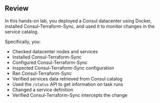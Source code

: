 ## Review

In this hands-on lab, you deployed a Consul datacenter using Docker,
installed Consul-Terraform-Sync, and used it to monitor changes in the service
catalog.

Specifically, you:

- Checked datacenter nodes and services
- Installed Consul-Terraform-Sync
- Configured Consul-Terraform-Sync
- Inspected Consul-Terraform-Sync configuration
- Ran Consul-Terraform-Sync
- Verified services data retrieved from Consul catalog
- Used the `/status` API to get information on task runs
- Changed a service definition
- Verified Consul-Terraform-Sync intercepts the change